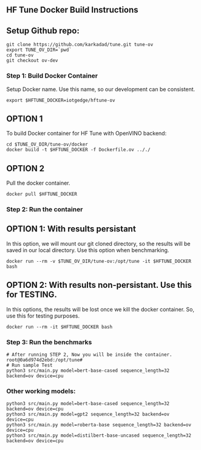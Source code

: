 ## HF Tune Docker Build Instructions

## Setup Github repo:
```
git clone https://github.com/karkadad/tune.git tune-ov
export TUNE_OV_DIR=`pwd`
cd tune-ov
git checkout ov-dev
```

### Step 1: Build Docker Container
Setup Docker name. Use this name, so our development can be consistent.
```
export $HFTUNE_DOCKER=iotgedge/hftune-ov
```

## OPTION 1
To build Docker container for HF Tune with OpenVINO backend:
```
cd $TUNE_OV_DIR/tune-ov/docker
docker build -t $HFTUNE_DOCKER -f Dockerfile.ov .././
```

## OPTION 2
Pull the docker container.
```
docker pull $HFTUNE_DOCKER

```


### Step 2: Run the container

## OPTION 1: With results persistant
In this option, we will mount our git cloned directory, so the results will be saved in our local directory. Use this option when benchmarking.
```
docker run --rm -v $TUNE_OV_DIR/tune-ov:/opt/tune -it $HFTUNE_DOCKER bash
```

## OPTION 2: With results non-persistant. Use this for TESTING.
In this options, the results will be lost once we kill the docker container. So, use this for testing purposes.

```
docker run --rm -it $HFTUNE_DOCKER bash

```

### Step 3: Run the benchmarks

```
# After running STEP 2, Now you will be inside the container.
root@0a6d974d2ebd:/opt/tune#
# Run sample Test
python3 src/main.py model=bert-base-cased sequence_length=32 backend=ov device=cpu
```

### Other working models:

```
python3 src/main.py model=bert-base-cased sequence_length=32 backend=ov device=cpu
python3 src/main.py model=gpt2 sequence_length=32 backend=ov device=cpu
python3 src/main.py model=roberta-base sequence_length=32 backend=ov device=cpu
python3 src/main.py model=distilbert-base-uncased sequence_length=32 backend=ov device=cpu
```

